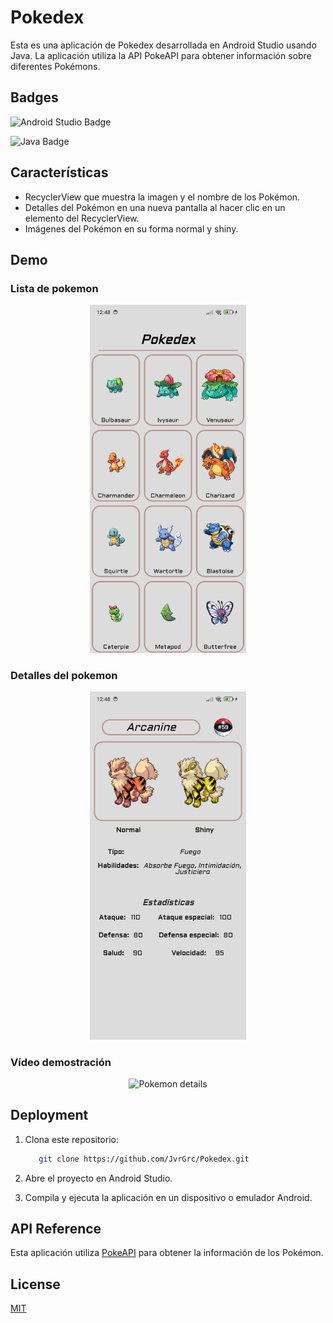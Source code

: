 # Pokedex

Esta es una aplicación de Pokedex desarrollada en Android Studio usando Java. La aplicación utiliza la API PokeAPI para obtener información sobre diferentes Pokémons.

## Badges

![Android Studio Badge](https://img.shields.io/badge/Android%20Studio-3DDC84?logo=androidstudio&logoColor=fff&style=for-the-badge)

![Java Badge](https://img.shields.io/badge/Java-ED8B00?style=for-the-badge&logo=openjdk&logoColor=white)

## Características

- RecyclerView que muestra la imagen y el nombre de los Pokémon.
- Detalles del Pokémon en una nueva pantalla al hacer clic en un elemento del RecyclerView.
- Imágenes del Pokémon en su forma normal y shiny.

## Demo

### Lista de pokemon

<p align="center">
   <img title="Pokedex preview" alt="Pokemon list preview" src="all.jpg" width="250">
</p>

### Detalles del pokemon

<p align="center">
   <img title="Arcanine details" alt="Pokemon details" src="arcanine.jpg" width="250">
</p>

### Vídeo demostración

<p align="center">
   <img title="Arcanine details" alt="Pokemon details" src="video.gif" width="250">
</p>

## Deployment

1. Clona este repositorio:

   ```sh
      git clone https://github.com/JvrGrc/Pokedex.git
   ```

2. Abre el proyecto en Android Studio.

3. Compila y ejecuta la aplicación en un dispositivo o emulador Android.

## API Reference

Esta aplicación utiliza [PokeAPI](https://pokeapi.co/) para obtener la información de los Pokémon.

## License

[MIT](https://choosealicense.com/licenses/mit/)
